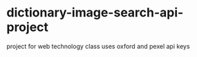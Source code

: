 # dictionary-image-search-api-project
project for web technology class
uses oxford and pexel api keys
